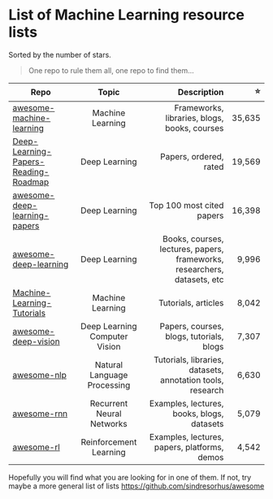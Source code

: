 # List of Machine Learning resource lists
Sorted by the number of stars.

> One repo to rule them all, one repo to find them...


| Repo        | Topic |Description           | :star: |
| ------------- |:-------------:|-------------:| -----:|
| [awesome-machine-learning](https://github.com/josephmisiti/awesome-machine-learning) |Machine Learning|Frameworks, libraries, blogs, books, courses  |35,635|
| [Deep-Learning-Papers-Reading-Roadmap](https://github.com/floodsung/Deep-Learning-Papers-Reading-Roadmap)|Deep Learning|Papers, ordered, rated|19,569|
| [awesome-deep-learning-papers](https://github.com/terryum/awesome-deep-learning-papers) |Deep Learning|Top 100 most cited papers|16,398|
| [awesome-deep-learning](https://github.com/ChristosChristofidis/awesome-deep-learning)|Deep Learning|Books, courses, lectures, papers, frameworks, researchers, datasets, etc |9,996|
| [Machine-Learning-Tutorials](https://github.com/ujjwalkarn/Machine-Learning-Tutorials)|Machine Learning|Tutorials, articles|8,042|
| [awesome-deep-vision](https://github.com/kjw0612/awesome-deep-vision)  |Deep Learning Computer Vision|Papers, courses, blogs, tutorials, blogs|7,307|
| [awesome-nlp](https://github.com/keon/awesome-nlp)  |Natural Language Processing|Tutorials, libraries, datasets, annotation tools, research|6,630|
| [awesome-rnn](https://github.com/kjw0612/awesome-rnn)  |Recurrent Neural Networks|Examples, lectures, books, blogs, datasets|5,079|
| [awesome-rl](https://github.com/aikorea/awesome-rl)  |Reinforcement Learning|Examples, lectures, papers, platforms, demos|4,542|

Hopefully you will find what you are looking for in one of them.
If not, try maybe a more general list of lists https://github.com/sindresorhus/awesome
